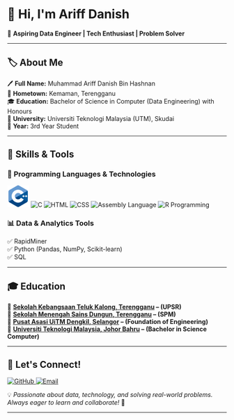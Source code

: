 # 👋 Hi, I'm **Ariff Danish**  

🚀 **Aspiring Data Engineer | Tech Enthusiast | Problem Solver**  

---

## 🏷️ About Me  
🖊️ **Full Name:** Muhammad Ariff Danish Bin Hashnan  
📍 **Hometown:** Kemaman, Terengganu  
🎓 **Education:** Bachelor of Science in Computer (Data Engineering) with Honours  
🏫 **University:** Universiti Teknologi Malaysia (UTM), Skudai  
📅 **Year:** 3rd Year Student  

---

## 🔧 Skills & Tools  

### 🚀 **Programming Languages & Technologies**  
<p align="left">
  <img src="https://raw.githubusercontent.com/devicons/devicon/master/icons/cplusplus/cplusplus-original.svg" alt="C++" width="50" height="50"/>
  <img src="https://i.ibb.co/NSvx84w/C.png" alt="C" width="50" height="50"/>
  <img src="https://i.ibb.co/zfLwfH2/HTML.png" alt="HTML" width="50" height="50"/>
  <img src="https://i.ibb.co/HXrvk0y/css.jpg" alt="CSS" width="50" height="50"/>
  <img src="https://i.ibb.co/m8JGBZm/ASM.png" alt="Assembly Language" width="50" height="50"/>
  <img src="https://i.ibb.co/2yvzDQL/r-programming.jpg" alt="R Programming" width="50" height="50"/>
</p>  

### 📊 **Data & Analytics Tools**  
✅ RapidMiner  
✅ Python (Pandas, NumPy, Scikit-learn)  
✅ SQL  

---

## 🎓 Education  
📌 **[Sekolah Kebangsaan Teluk Kalong, Terengganu](https://ms.wikipedia.org/wiki/Sekolah_Kebangsaan_Telok_Kalong) – (UPSR)**  
📌 **[Sekolah Menengah Sains Dungun, Terengganu](https://ms.wikipedia.org/wiki/Sekolah_Menengah_Sains_Dungun) – (SPM)**  
📌 **[Pusat Asasi UiTM Dengkil, Selangor](https://asasi.uitm.edu.my/) – (Foundation of Engineering)**  
📌 **[Universiti Teknologi Malaysia, Johor Bahru](https://www.utm.my) – (Bachelor in Science Computer)**  

---

## 🌟 Let's Connect!  
<p align="left">
  <a href="https://github.com/ariffdanish" target="_blank">
    <img src="https://img.shields.io/badge/GitHub-%23181717.svg?style=for-the-badge&logo=github&logoColor=white" alt="GitHub"/>
  </a>  
  <a href="mailto:muhammadariffdanish@graduate.utm.my" target="_blank">
    <img src="https://img.shields.io/badge/Email-c14438?style=for-the-badge&logo=gmail&logoColor=white" alt="Email"/>
  </a>  
</p>  

💡 *Passionate about data, technology, and solving real-world problems. Always eager to learn and collaborate!* 🚀  

---
